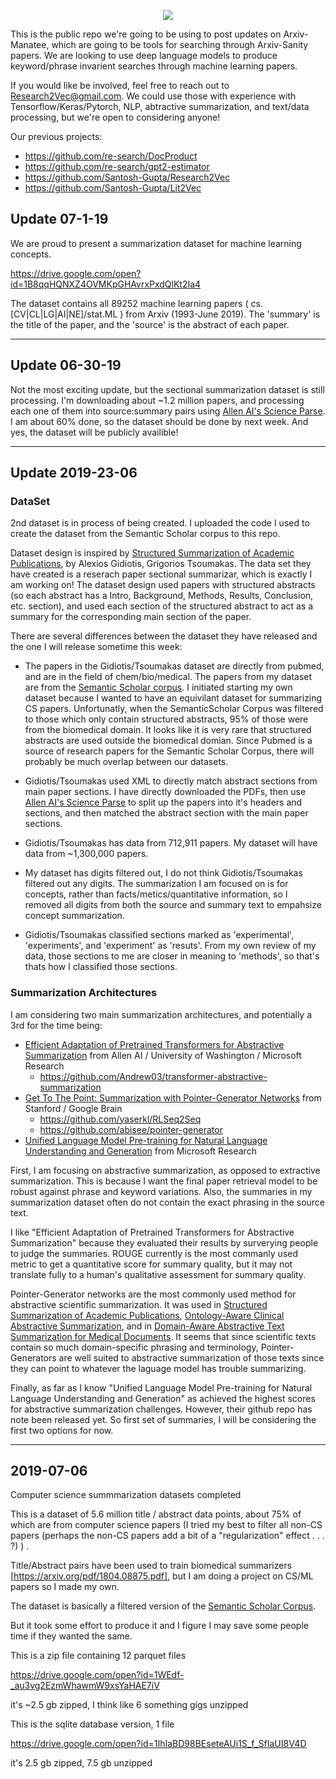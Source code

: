 <p align="center">
  <img src="https://snag.gy/cwnUGB.jpg">
</p>

This is the public repo we're going to be using to post updates on Arxiv-Manatee, which are going to be tools for searching through Arxiv-Sanity papers. We are looking to use deep language models to produce keyword/phrase invarient searches through machine learning papers.

If you would like be involved, feel free to reach out to Research2Vec@gmail.com. We could use those with experience with Tensorflow/Keras/Pytorch, NLP, abtractive summarization, and text/data processing, but we're open to considering anyone!

Our previous projects:

- https://github.com/re-search/DocProduct
- https://github.com/re-search/gpt2-estimator
- https://github.com/Santosh-Gupta/Research2Vec
- https://github.com/Santosh-Gupta/Lit2Vec

## Update 07-1-19

We are proud to present a summarization dataset for machine learning concepts. 

https://drive.google.com/open?id=1B8qqHQNXZ4OVMKpGHAvrxPxdQlKt2Ia4

The dataset contains all 89252 machine learning papers ( cs.[CV|CL|LG|AI|NE]/stat.ML ) from Arxiv (1993-June 2019). The 'summary' is the title of the paper, and the 'source' is the abstract of each paper.  

---

## Update 06-30-19

Not the most exciting update, but the sectional summarization dataset is still processing. I'm downloading about ~1.2 million papers, and processing each one of them into source:summary pairs using [Allen AI's Science Parse](https://github.com/allenai/science-parse). I am about 60% done, so the dataset should be done by next week. And yes, the dataset will be publicly availible! 

---

## Update 2019-23-06

### DataSet

2nd dataset is in process of being created. I uploaded the code I used to create the dataset from the Semantic Scholar corpus to this repo. 

Dataset design is inspired by [Structured Summarization of Academic Publications](https://arxiv.org/abs/1905.07695), by Alexios Gidiotis, Grigorios Tsoumakas. The data set they have created is a reserach paper sectional summarizar, which is exactly I am working on! The dataset design used papers with structured abstracts (so each abstract has a Intro, Background, Methods, Results, Conclusion, etc. section), and used each section of the structured abstract to act as a summary for the corresponding main section of the paper. 

There are several differences between the dataset they have released and the one I will release sometime this week:

- The papers in the Gidiotis/Tsoumakas dataset are directly from pubmed, and are in the field of chem/bio/medical. The papers from my dataset are from the [Semantic Scholar corpus](https://api.semanticscholar.org/corpus/). I initiated starting my own dataset because I wanted to have an equivilant dataset for summarizing CS papers. Unfortunatly, when the SemanticScholar Corpus was filtered to those which only contain structured abstracts, 95% of those were from the biomedical domain. It looks like it is very rare that structured abstracts are used outside the biomedical domian. Since Pubmed is a source of research papers for the Semantic Scholar Corpus, there will probably be much overlap between our datasets. 

- Gidiotis/Tsoumakas used XML to directly match abstract sections from main paper sections. I have directly downloaded the PDFs, then use [Allen AI's Science Parse](https://github.com/allenai/science-parse) to split up the papers into it's headers and sections, and then matched the abstract section with the main paper sections. 

- Gidiotis/Tsoumakas has data from 712,911 papers. My dataset will have data from ~1,300,000 papers.

- My dataset has digits filtered out, I do not think Gidiotis/Tsoumakas filtered out any digits. The summarization I am focused on is for concepts, rather than facts/metics/quantitative information, so I removed all digits from both the source and summary text to empahsize concept summarization. 

- Gidiotis/Tsoumakas classified sections marked as 'experimental', 'experiments', and 'experiment' as 'resuts'. From my own review of my data, those sections to me are closer in meaning to 'methods', so that's thats how I classified those sections. 

### Summarization Architectures

I am considering two main summarization architectures, and potentially a 3rd for the time being:

- [Efficient Adaptation of Pretrained Transformers for Abstractive Summarization](https://arxiv.org/pdf/1906.00138.pdf) from Allen AI / University of Washington / Microsoft Research
  - https://github.com/Andrew03/transformer-abstractive-summarization
- [Get To The Point: Summarization with Pointer-Generator Networks](https://arxiv.org/abs/1704.04368) from Stanford / Google Brain
  - https://github.com/yaserkl/RLSeq2Seq
  - https://github.com/abisee/pointer-generator
- [Unified Language Model Pre-training for Natural Language Understanding and Generation](https://arxiv.org/abs/1905.03197) from Microsoft Research

First, I am focusing on abstractive summarization, as opposed to extractive summarization. This is because I want the final paper retrieval model to be robust against phrase and keyword variations. Also, the summaries in my summarization dataset often do not contain the exact phrasing in the source text. 

I like "Efficient Adaptation of Pretrained Transformers for Abstractive Summarization" because they evaluated their results by surverying people to judge the summaries. ROUGE currently is the most commanly used metric to get a quantitative score for summary quality, but it may not translate fully to a human's qualitative assessment for summary quality. 

Pointer-Generator networks are the most commonly used method for abstractive scientific summarization. It was used in [Structured Summarization of Academic Publications](https://arxiv.org/abs/1905.07695), [Ontology-Aware Clinical Abstractive Summarization](https://arxiv.org/abs/1804.05685), and in [Domain-Aware Abstractive Text Summarization for Medical Documents](https://www.semanticscholar.org/paper/Domain-Aware-Abstractive-Text-Summarization-for-Gigioli-Sagar/6f46d1520c18daa93109954652bcd377b86538c0). It seems that since scientific texts contain so much domain-specific phrasing and terminology, Pointer-Generators are well suited to abstractive summarization of those texts since they can point to whatever the laguage model has trouble summarizing. 

Finally, as far as I know "Unified Language Model Pre-training for Natural Language Understanding and Generation" as achieved the highest scores for abstractive summarization challenges. However, their github repo has note been released yet. So first set of summaries, I will be considering the first two options for now. 

---

## 2019-07-06

Computer science summmarization datasets completed

This is a dataset of 5.6 million title / abstract data points, about 75% of which are from computer science papers (I tried my best to filter all non-CS papers (perhaps the non-CS papers add a bit of a "regularization" effect . . . ?) ) .

Title/Abstract pairs have been used to train biomedical summarizers [https://arxiv.org/pdf/1804.08875.pdf], but I am doing a project on CS/ML papers so I made my own.

The dataset is basically a filtered version of the [Semantic Scholar Corpus](https://api.semanticscholar.org/corpus/).

But it took some effort to produce it and I figure I may save some people time if they wanted the same.

This is a zip file containing 12 parquet files

https://drive.google.com/open?id=1WEdf-_au3vg2EzmWhawmW9xsYaHAE7iV

it's ~2.5 gb zipped, I think like 6 something gigs unzipped

This is the sqlite database version, 1 file

https://drive.google.com/open?id=1IhIaBD98BEseteAUi1S_f_SfIaUI8V4D

it's 2.5 gb zipped, 7.5 gb unzipped
